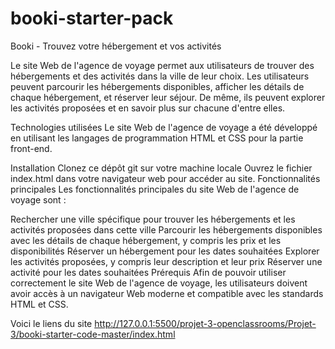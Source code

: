# booki-starter-pack
Booki - Trouvez votre hébergement et vos activités

Le site Web de l'agence de voyage permet aux utilisateurs de trouver des hébergements et des activités dans la ville de leur choix. Les utilisateurs peuvent parcourir les hébergements disponibles, afficher les détails de chaque hébergement, et réserver leur séjour. De même, ils peuvent explorer les activités proposées et en savoir plus sur chacune d'entre elles.

Technologies utilisées
Le site Web de l'agence de voyage a été développé en utilisant les langages de programmation HTML et CSS pour la partie front-end.

Installation
Clonez ce dépôt git sur votre machine locale
Ouvrez le fichier index.html dans votre navigateur web pour accéder au site.
Fonctionnalités principales
Les fonctionnalités principales du site Web de l'agence de voyage sont :

Rechercher une ville spécifique pour trouver les hébergements et les activités proposées dans cette ville
Parcourir les hébergements disponibles avec les détails de chaque hébergement, y compris les prix et les disponibilités
Réserver un hébergement pour les dates souhaitées
Explorer les activités proposées, y compris leur description et leur prix
Réserver une activité pour les dates souhaitées
Prérequis
Afin de pouvoir utiliser correctement le site Web de l'agence de voyage, les utilisateurs doivent avoir accès à un navigateur Web moderne et compatible avec les standards HTML et CSS.

Voici le liens du site http://127.0.0.1:5500/projet-3-openclassrooms/Projet-3/booki-starter-code-master/index.html